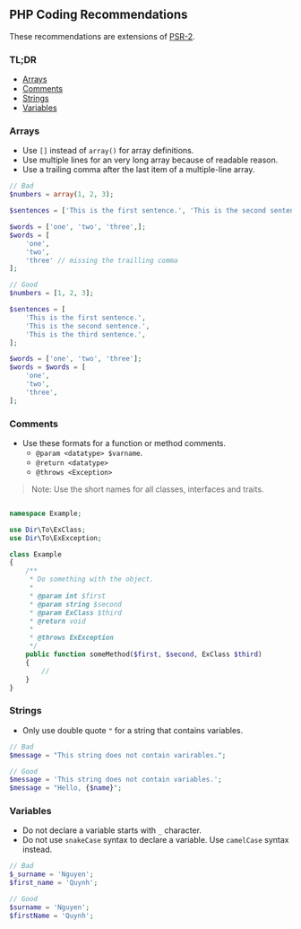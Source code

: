## PHP Coding Recommendations

These recommendations are extensions of [PSR-2](https://www.php-fig.org/psr/psr-2).

### TL;DR

- [Arrays](#arrays)
- [Comments](#comments)
- [Strings](#strings)
- [Variables](#variables)

<a name="arrays"></a>

### Arrays

- Use `[]` instead of `array()` for array definitions.
- Use multiple lines for an very long array because of readable reason.
- Use a trailing comma after the last item of a multiple-line array.

```php
// Bad
$numbers = array(1, 2, 3);

$sentences = ['This is the first sentence.', 'This is the second sentence.', 'This is the third sentence.'];

$words = ['one', 'two', 'three',];
$words = [
    'one',
    'two',
    'three' // missing the trailling comma
];
```

```php
// Good
$numbers = [1, 2, 3];

$sentences = [
    'This is the first sentence.',
    'This is the second sentence.',
    'This is the third sentence.',
];

$words = ['one', 'two', 'three'];
$words = $words = [
    'one',
    'two',
    'three',
];
```

<a name="comments"></a>

### Comments

- Use these formats for a function or method comments.
  - `@param <datatype> $varname`.
  - `@return <datatype>`
  - `@throws <Exception>`

> Note: Use the short names for all classes, interfaces and traits.

```php

namespace Example;

use Dir\To\ExClass;
use Dir\To\ExException;

class Example
{
    /**
     * Do something with the object.
     *
     * @param int $first
     * @param string $second
     * @param ExClass $third
     * @return void
     *
     * @throws ExException
     */
    public function someMethod($first, $second, ExClass $third)
    {
        //
    }
}
```

<a name="strings"></a>

### Strings

- Only use double quote `"` for a string that contains variables.

```php
// Bad
$message = "This string does not contain varirables.";

// Good
$message = 'This string does not contain variables.';
$message = "Hello, {$name}";
```

<a name="variables"></a>

### Variables

- Do not declare a variable starts with `_` character.
- Do not use `snakeCase` syntax to declare a variable. Use `camelCase` syntax instead.

```php
// Bad
$_surname = 'Nguyen';
$first_name = 'Quynh';

// Good
$surname = 'Nguyen';
$firstName = 'Quynh';
```
